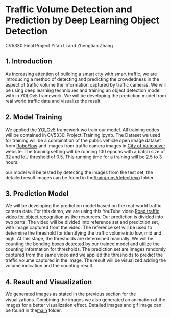 # Traffic Volume Detection and Prediction by Deep Learning Object Detection
CV5330 Final Project Yifan Li and Zhengtian Zhang
## 1. Introduction
As increasing attention of building a smart city with smart traffic, we are introducing a method of detecting and predicting the crowdedness in the aspect of traffic volume the information captured by traffic cameras. We will be using deep learning techniques and training an object detection model with in YOLOv5 framework. We will be developing the prediction model from real world traffic data and visualize the result.

## 2. Model Training
We applied the <a href="https://github.com/ultralytics/yolov5">YOLOv5</a> framework wo train our model. All training codes will be contained in CV5330_Project_Training.ipynb. 
The Dataset we used for training will be a combination of the public vehicle open image dataset from <a href="https://public.roboflow.com/object-detection/vehicles-openimages">RoboFlow</a> and images from traffic camera images in <a href="https://vancouver.ca/streets-transportation/traffic-cameras.aspx">City of Vancouver</a> website.
The training setting will be running 100 epochs with a batch size of 32 and IoU threshold of 0.5. This running time for a training will be 2.5 to 3 hours.

our model will be tested by detecting the images from the test set, the detailed result images can be found in the<a href="https://github.com/YifanNEU/CV5330Project/tree/main/train/runs/detect/exp">/train/runs/detect/exp</a> folder.

## 3. Prediction Model
We will be developing the prediction model based on the real-world traffic camera data. For this demo, we are using this YouTube video <a href="https://www.youtube.com/watch?v=wqctLW0Hb_0">Road traffic video for object recognition</a> as the resources. 
Our prediction is divided into two parts. The video will be divided into reference set and prediction set, with image captured from the video. The reference set will be used to determine the threshold for identifying the traffic volume into low, mid and high. At this stage, the thresholds are determined manually. We will be counting the bonding boxes detected by our trained model and utilize the counting information for thresholds.
The prediction set are images randomly captured from the same video and we applied the thresholds to predict the traffic volume captured in the image. The result will be visualized adding the volume indication and the counting result.

## 4. Result and Visualization
We generated images as stated in the previous section for the visualizations. Combining the images we also generated an animation of the images for a better visualization effect. Detailed images and gif image can be found in the<a href="https://github.com/YifanNEU/CV5330Project/tree/main/predict%20set%20final">main</a> folder.

